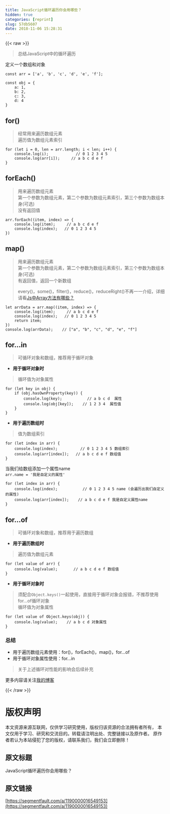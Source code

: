 ```yaml
---
title: JavaScript循环遍历你会用哪些？
hidden: true
categories: [reprint]
slug: 57db5607
date: 2018-11-06 15:28:31
---
```


{{< raw >}}
<blockquote>&#x603B;&#x7ED3;JavaScript&#x4E2D;&#x7684;&#x5FAA;&#x73AF;&#x904D;&#x5386;</blockquote><p>&#x5B9A;&#x4E49;&#x4E00;&#x4E2A;&#x6570;&#x7EC4;&#x548C;&#x5BF9;&#x8C61;</p><div class="widget-codetool" style="display:none"><div class="widget-codetool--inner"><span class="selectCode code-tool" data-toggle="tooltip" data-placement="top" title="" data-original-title="&#x5168;&#x9009;"></span> <span type="button" class="copyCode code-tool" data-toggle="tooltip" data-placement="top" data-clipboard-text="const arr = [&apos;a&apos;, &apos;b&apos;, &apos;c&apos;, &apos;d&apos;, &apos;e&apos;, &apos;f&apos;];" title="" data-original-title="&#x590D;&#x5236;"></span> <span type="button" class="saveToNote code-tool" data-toggle="tooltip" data-placement="top" title="" data-original-title="&#x653E;&#x8FDB;&#x7B14;&#x8BB0;"></span></div></div><pre class="javascript hljs"><code class="javascript" style="word-break:break-word;white-space:initial"><span class="hljs-keyword">const</span> arr = [<span class="hljs-string">&apos;a&apos;</span>, <span class="hljs-string">&apos;b&apos;</span>, <span class="hljs-string">&apos;c&apos;</span>, <span class="hljs-string">&apos;d&apos;</span>, <span class="hljs-string">&apos;e&apos;</span>, <span class="hljs-string">&apos;f&apos;</span>];</code></pre><div class="widget-codetool" style="display:none"><div class="widget-codetool--inner"><span class="selectCode code-tool" data-toggle="tooltip" data-placement="top" title="" data-original-title="&#x5168;&#x9009;"></span> <span type="button" class="copyCode code-tool" data-toggle="tooltip" data-placement="top" data-clipboard-text="const obj = {
    a: 1,
    b: 2,
    c: 3,
    d: 4
}" title="" data-original-title="&#x590D;&#x5236;"></span> <span type="button" class="saveToNote code-tool" data-toggle="tooltip" data-placement="top" title="" data-original-title="&#x653E;&#x8FDB;&#x7B14;&#x8BB0;"></span></div></div><pre class="javascript hljs"><code class="javascript"><span class="hljs-keyword">const</span> obj = {
    <span class="hljs-attr">a</span>: <span class="hljs-number">1</span>,
    <span class="hljs-attr">b</span>: <span class="hljs-number">2</span>,
    <span class="hljs-attr">c</span>: <span class="hljs-number">3</span>,
    <span class="hljs-attr">d</span>: <span class="hljs-number">4</span>
}</code></pre><h2 id="articleHeader0">for()</h2><blockquote>&#x7ECF;&#x5E38;&#x7528;&#x6765;&#x904D;&#x5386;&#x6570;&#x7EC4;&#x5143;&#x7D20;<br>&#x904D;&#x5386;&#x503C;&#x4E3A;&#x6570;&#x7EC4;&#x5143;&#x7D20;&#x7D22;&#x5F15;</blockquote><div class="widget-codetool" style="display:none"><div class="widget-codetool--inner"><span class="selectCode code-tool" data-toggle="tooltip" data-placement="top" title="" data-original-title="&#x5168;&#x9009;"></span> <span type="button" class="copyCode code-tool" data-toggle="tooltip" data-placement="top" data-clipboard-text="for (let i = 0, len = arr.length; i &lt; len; i++) {
    console.log(i);            // 0 1 2 3 4 5
    console.log(arr[i]);     // a b c d e f
}" title="" data-original-title="&#x590D;&#x5236;"></span> <span type="button" class="saveToNote code-tool" data-toggle="tooltip" data-placement="top" title="" data-original-title="&#x653E;&#x8FDB;&#x7B14;&#x8BB0;"></span></div></div><pre class="javascript hljs"><code class="javascript"><span class="hljs-keyword">for</span> (<span class="hljs-keyword">let</span> i = <span class="hljs-number">0</span>, len = arr.length; i &lt; len; i++) {
    <span class="hljs-built_in">console</span>.log(i);            <span class="hljs-comment">// 0 1 2 3 4 5</span>
    <span class="hljs-built_in">console</span>.log(arr[i]);     <span class="hljs-comment">// a b c d e f</span>
}</code></pre><h2 id="articleHeader1">forEach()</h2><blockquote>&#x7528;&#x6765;&#x904D;&#x5386;&#x6570;&#x7EC4;&#x5143;&#x7D20;<br>&#x7B2C;&#x4E00;&#x4E2A;&#x53C2;&#x6570;&#x4E3A;&#x6570;&#x7EC4;&#x5143;&#x7D20;&#xFF0C;&#x7B2C;&#x4E8C;&#x4E2A;&#x53C2;&#x6570;&#x4E3A;&#x6570;&#x7EC4;&#x5143;&#x7D20;&#x7D22;&#x5F15;&#xFF0C;&#x7B2C;&#x4E09;&#x4E2A;&#x53C2;&#x6570;&#x4E3A;&#x6570;&#x7EC4;&#x672C;&#x8EAB;(&#x53EF;&#x9009;)<br>&#x6CA1;&#x6709;&#x8FD4;&#x56DE;&#x503C;</blockquote><div class="widget-codetool" style="display:none"><div class="widget-codetool--inner"><span class="selectCode code-tool" data-toggle="tooltip" data-placement="top" title="" data-original-title="&#x5168;&#x9009;"></span> <span type="button" class="copyCode code-tool" data-toggle="tooltip" data-placement="top" data-clipboard-text="arr.forEach((item, index) =&gt; {
    console.log(item);     // a b c d e f 
    console.log(index);   // 0 1 2 3 4 5
})" title="" data-original-title="&#x590D;&#x5236;"></span> <span type="button" class="saveToNote code-tool" data-toggle="tooltip" data-placement="top" title="" data-original-title="&#x653E;&#x8FDB;&#x7B14;&#x8BB0;"></span></div></div><pre class="javascript hljs"><code class="javascript">arr.forEach(<span class="hljs-function">(<span class="hljs-params">item, index</span>) =&gt;</span> {
    <span class="hljs-built_in">console</span>.log(item);     <span class="hljs-comment">// a b c d e f </span>
    <span class="hljs-built_in">console</span>.log(index);   <span class="hljs-comment">// 0 1 2 3 4 5</span>
})</code></pre><h2 id="articleHeader2">map()</h2><blockquote>&#x7528;&#x6765;&#x904D;&#x5386;&#x6570;&#x7EC4;&#x5143;&#x7D20;<br>&#x7B2C;&#x4E00;&#x4E2A;&#x53C2;&#x6570;&#x4E3A;&#x6570;&#x7EC4;&#x5143;&#x7D20;&#xFF0C;&#x7B2C;&#x4E8C;&#x4E2A;&#x53C2;&#x6570;&#x4E3A;&#x6570;&#x7EC4;&#x5143;&#x7D20;&#x7D22;&#x5F15;&#xFF0C;&#x7B2C;&#x4E09;&#x4E2A;&#x53C2;&#x6570;&#x4E3A;&#x6570;&#x7EC4;&#x672C;&#x8EAB;(&#x53EF;&#x9009;)<br>&#x6709;&#x8FD4;&#x56DE;&#x503C;&#xFF0C;&#x8FD4;&#x56DE;&#x4E00;&#x4E2A;&#x65B0;&#x6570;&#x7EC4;<p>every()&#xFF0C;some()&#xFF0C;filter()&#xFF0C;reduce()&#xFF0C;reduceRight()&#x4E0D;&#x518D;&#x4E00;&#x4E00;&#x4ECB;&#x7ECD;&#xFF0C;&#x8BE6;&#x7EC6;&#x8BF7;&#x770B;<a href="https://github.com/hezizi/Blog/issues/5" rel="nofollow noreferrer" target="_blank">Js&#x4E2D;Array&#x65B9;&#x6CD5;&#x6709;&#x54EA;&#x4E9B;&#xFF1F;</a></p></blockquote><div class="widget-codetool" style="display:none"><div class="widget-codetool--inner"><span class="selectCode code-tool" data-toggle="tooltip" data-placement="top" title="" data-original-title="&#x5168;&#x9009;"></span> <span type="button" class="copyCode code-tool" data-toggle="tooltip" data-placement="top" data-clipboard-text="let arrData = arr.map((item, index) =&gt; {
    console.log(item);     // a b c d e f 
    console.log(index);   // 0 1 2 3 4 5
    return item;
})
console.log(arrData);    // [&quot;a&quot;, &quot;b&quot;, &quot;c&quot;, &quot;d&quot;, &quot;e&quot;, &quot;f&quot;]" title="" data-original-title="&#x590D;&#x5236;"></span> <span type="button" class="saveToNote code-tool" data-toggle="tooltip" data-placement="top" title="" data-original-title="&#x653E;&#x8FDB;&#x7B14;&#x8BB0;"></span></div></div><pre class="javascript hljs"><code class="javascript"><span class="hljs-keyword">let</span> arrData = arr.map(<span class="hljs-function">(<span class="hljs-params">item, index</span>) =&gt;</span> {
    <span class="hljs-built_in">console</span>.log(item);     <span class="hljs-comment">// a b c d e f </span>
    <span class="hljs-built_in">console</span>.log(index);   <span class="hljs-comment">// 0 1 2 3 4 5</span>
    <span class="hljs-keyword">return</span> item;
})
<span class="hljs-built_in">console</span>.log(arrData);    <span class="hljs-comment">// [&quot;a&quot;, &quot;b&quot;, &quot;c&quot;, &quot;d&quot;, &quot;e&quot;, &quot;f&quot;]</span></code></pre><h2 id="articleHeader3">for...in</h2><blockquote>&#x53EF;&#x5FAA;&#x73AF;&#x5BF9;&#x8C61;&#x548C;&#x6570;&#x7EC4;&#xFF0C;&#x63A8;&#x8350;&#x7528;&#x4E8E;&#x5FAA;&#x73AF;&#x5BF9;&#x8C61;</blockquote><ul><li><strong>&#x7528;&#x4E8E;&#x5FAA;&#x73AF;&#x5BF9;&#x8C61;&#x65F6;</strong></li></ul><blockquote>&#x5FAA;&#x73AF;&#x503C;&#x4E3A;&#x5BF9;&#x8C61;&#x5C5E;&#x6027;</blockquote><div class="widget-codetool" style="display:none"><div class="widget-codetool--inner"><span class="selectCode code-tool" data-toggle="tooltip" data-placement="top" title="" data-original-title="&#x5168;&#x9009;"></span> <span type="button" class="copyCode code-tool" data-toggle="tooltip" data-placement="top" data-clipboard-text="for (let key in obj) {
    if (obj.hasOwnProperty(key)) {
        console.log(key);           // a b c d  &#x5C5E;&#x6027;
        console.log(obj[key]);    // 1 2 3 4  &#x5C5E;&#x6027;&#x503C;
    }
}" title="" data-original-title="&#x590D;&#x5236;"></span> <span type="button" class="saveToNote code-tool" data-toggle="tooltip" data-placement="top" title="" data-original-title="&#x653E;&#x8FDB;&#x7B14;&#x8BB0;"></span></div></div><pre class="javascript hljs"><code class="javascript"><span class="hljs-keyword">for</span> (<span class="hljs-keyword">let</span> key <span class="hljs-keyword">in</span> obj) {
    <span class="hljs-keyword">if</span> (obj.hasOwnProperty(key)) {
        <span class="hljs-built_in">console</span>.log(key);           <span class="hljs-comment">// a b c d  &#x5C5E;&#x6027;</span>
        <span class="hljs-built_in">console</span>.log(obj[key]);    <span class="hljs-comment">// 1 2 3 4  &#x5C5E;&#x6027;&#x503C;</span>
    }
}</code></pre><ul><li><strong>&#x7528;&#x4E8E;&#x904D;&#x5386;&#x6570;&#x7EC4;&#x65F6;</strong></li></ul><blockquote>&#x503C;&#x4E3A;&#x6570;&#x7EC4;&#x7D22;&#x5F15;</blockquote><div class="widget-codetool" style="display:none"><div class="widget-codetool--inner"><span class="selectCode code-tool" data-toggle="tooltip" data-placement="top" title="" data-original-title="&#x5168;&#x9009;"></span> <span type="button" class="copyCode code-tool" data-toggle="tooltip" data-placement="top" data-clipboard-text="for (let index in arr) {
    console.log(index);          // 0 1 2 3 4 5 &#x6570;&#x7EC4;&#x7D22;&#x5F15;
    console.log(arr[index]);   // a b c d e f &#x6570;&#x7EC4;&#x503C;
}" title="" data-original-title="&#x590D;&#x5236;"></span> <span type="button" class="saveToNote code-tool" data-toggle="tooltip" data-placement="top" title="" data-original-title="&#x653E;&#x8FDB;&#x7B14;&#x8BB0;"></span></div></div><pre class="javascript hljs"><code class="javascript"><span class="hljs-keyword">for</span> (<span class="hljs-keyword">let</span> index <span class="hljs-keyword">in</span> arr) {
    <span class="hljs-built_in">console</span>.log(index);          <span class="hljs-comment">// 0 1 2 3 4 5 &#x6570;&#x7EC4;&#x7D22;&#x5F15;</span>
    <span class="hljs-built_in">console</span>.log(arr[index]);   <span class="hljs-comment">// a b c d e f &#x6570;&#x7EC4;&#x503C;</span>
}</code></pre><p>&#x5F53;&#x6211;&#x4EEC;&#x7ED9;&#x6570;&#x7EC4;&#x6DFB;&#x52A0;&#x4E00;&#x4E2A;&#x5C5E;&#x6027;name<br><code>arr.name = &apos;&#x6211;&#x662F;&#x81EA;&#x5B9A;&#x4E49;&#x7684;&#x5C5E;&#x6027;&apos;</code></p><div class="widget-codetool" style="display:none"><div class="widget-codetool--inner"><span class="selectCode code-tool" data-toggle="tooltip" data-placement="top" title="" data-original-title="&#x5168;&#x9009;"></span> <span type="button" class="copyCode code-tool" data-toggle="tooltip" data-placement="top" data-clipboard-text="for (let index in arr) {
    console.log(index);           // 0 1 2 3 4 5 name (&#x4F1A;&#x904D;&#x5386;&#x51FA;&#x6211;&#x4EEC;&#x81EA;&#x5B9A;&#x4E49;&#x7684;&#x5C5E;&#x6027;)
    console.log(arr[index]);    // a b c d e f &#x6211;&#x662F;&#x81EA;&#x5B9A;&#x4E49;&#x5C5E;&#x6027;name
}" title="" data-original-title="&#x590D;&#x5236;"></span> <span type="button" class="saveToNote code-tool" data-toggle="tooltip" data-placement="top" title="" data-original-title="&#x653E;&#x8FDB;&#x7B14;&#x8BB0;"></span></div></div><pre class="javascript hljs"><code class="javascript"><span class="hljs-keyword">for</span> (<span class="hljs-keyword">let</span> index <span class="hljs-keyword">in</span> arr) {
    <span class="hljs-built_in">console</span>.log(index);           <span class="hljs-comment">// 0 1 2 3 4 5 name (&#x4F1A;&#x904D;&#x5386;&#x51FA;&#x6211;&#x4EEC;&#x81EA;&#x5B9A;&#x4E49;&#x7684;&#x5C5E;&#x6027;)</span>
    <span class="hljs-built_in">console</span>.log(arr[index]);    <span class="hljs-comment">// a b c d e f &#x6211;&#x662F;&#x81EA;&#x5B9A;&#x4E49;&#x5C5E;&#x6027;name</span>
}</code></pre><h2 id="articleHeader4">for...of</h2><blockquote>&#x53EF;&#x5FAA;&#x73AF;&#x5BF9;&#x8C61;&#x548C;&#x6570;&#x7EC4;&#xFF0C;&#x63A8;&#x8350;&#x7528;&#x4E8E;&#x904D;&#x5386;&#x6570;&#x7EC4;</blockquote><ul><li><strong>&#x7528;&#x4E8E;&#x904D;&#x5386;&#x6570;&#x7EC4;&#x65F6;</strong></li></ul><blockquote>&#x904D;&#x5386;&#x503C;&#x4E3A;&#x6570;&#x7EC4;&#x5143;&#x7D20;</blockquote><div class="widget-codetool" style="display:none"><div class="widget-codetool--inner"><span class="selectCode code-tool" data-toggle="tooltip" data-placement="top" title="" data-original-title="&#x5168;&#x9009;"></span> <span type="button" class="copyCode code-tool" data-toggle="tooltip" data-placement="top" data-clipboard-text="for (let value of arr) {
    console.log(value);       // a b c d e f &#x6570;&#x7EC4;&#x503C;
}" title="" data-original-title="&#x590D;&#x5236;"></span> <span type="button" class="saveToNote code-tool" data-toggle="tooltip" data-placement="top" title="" data-original-title="&#x653E;&#x8FDB;&#x7B14;&#x8BB0;"></span></div></div><pre class="javascript hljs"><code class="javascript"><span class="hljs-keyword">for</span> (<span class="hljs-keyword">let</span> value <span class="hljs-keyword">of</span> arr) {
    <span class="hljs-built_in">console</span>.log(value);       <span class="hljs-comment">// a b c d e f &#x6570;&#x7EC4;&#x503C;</span>
}</code></pre><ul><li><strong>&#x7528;&#x4E8E;&#x5FAA;&#x73AF;&#x5BF9;&#x8C61;&#x65F6;</strong></li></ul><blockquote>&#x987B;&#x914D;&#x5408;<code>Object.keys()</code>&#x4E00;&#x8D77;&#x4F7F;&#x7528;&#xFF0C;&#x76F4;&#x63A5;&#x7528;&#x4E8E;&#x5FAA;&#x73AF;&#x5BF9;&#x8C61;&#x4F1A;&#x62A5;&#x9519;&#xFF0C;&#x4E0D;&#x63A8;&#x8350;&#x4F7F;&#x7528;for...of&#x5FAA;&#x73AF;&#x5BF9;&#x8C61;<br>&#x5FAA;&#x73AF;&#x503C;&#x4E3A;&#x5BF9;&#x8C61;&#x5C5E;&#x6027;</blockquote><div class="widget-codetool" style="display:none"><div class="widget-codetool--inner"><span class="selectCode code-tool" data-toggle="tooltip" data-placement="top" title="" data-original-title="&#x5168;&#x9009;"></span> <span type="button" class="copyCode code-tool" data-toggle="tooltip" data-placement="top" data-clipboard-text="for (let value of Object.keys(obj)) {
    console.log(value);    // a b c d &#x5BF9;&#x8C61;&#x5C5E;&#x6027;
}" title="" data-original-title="&#x590D;&#x5236;"></span> <span type="button" class="saveToNote code-tool" data-toggle="tooltip" data-placement="top" title="" data-original-title="&#x653E;&#x8FDB;&#x7B14;&#x8BB0;"></span></div></div><pre class="javascript hljs"><code class="javascript"><span class="hljs-keyword">for</span> (<span class="hljs-keyword">let</span> value <span class="hljs-keyword">of</span> <span class="hljs-built_in">Object</span>.keys(obj)) {
    <span class="hljs-built_in">console</span>.log(value);    <span class="hljs-comment">// a b c d &#x5BF9;&#x8C61;&#x5C5E;&#x6027;</span>
}</code></pre><h3 id="articleHeader5">&#x603B;&#x7ED3;</h3><ul><li>&#x7528;&#x4E8E;&#x904D;&#x5386;&#x6570;&#x7EC4;&#x5143;&#x7D20;&#x4F7F;&#x7528;&#xFF1A;for()&#xFF0C;forEach()&#xFF0C;map()&#xFF0C;for...of</li><li>&#x7528;&#x4E8E;&#x5FAA;&#x73AF;&#x5BF9;&#x8C61;&#x5C5E;&#x6027;&#x4F7F;&#x7528;&#xFF1A;for...in</li></ul><blockquote>&#x5173;&#x4E8E;&#x4E0A;&#x8FF0;&#x5FAA;&#x73AF;&#x5BF9;&#x6027;&#x80FD;&#x7684;&#x5F71;&#x54CD;&#x4F1A;&#x540E;&#x7EED;&#x8865;&#x5145;</blockquote><p>&#x66F4;&#x591A;&#x5185;&#x5BB9;&#x8BF7;&#x5173;&#x6CE8;<a href="https://github.com/hezizi/Blog" rel="nofollow noreferrer" target="_blank">&#x6211;&#x7684;&#x535A;&#x5BA2;</a></p>
{{< /raw >}}

# 版权声明
本文资源来源互联网，仅供学习研究使用，版权归该资源的合法拥有者所有，
本文仅用于学习、研究和交流目的。转载请注明出处、完整链接以及原作者。
原作者若认为本站侵犯了您的版权，请联系我们，我们会立即删除！

## 原文标题
JavaScript循环遍历你会用哪些？

## 原文链接
[https://segmentfault.com/a/1190000016549153](https://segmentfault.com/a/1190000016549153)

